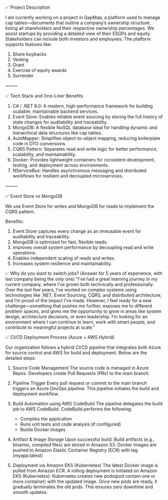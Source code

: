 ✅ Project Description

I am currently working on a project in QapMap, a platform used to manage cap tables—documents that outline a company’s ownership structure, listing all shareholders and their respective ownership percentages.
We assist startups by providing a detailed view of their ESOPs and equity. Stakeholders can include both investors and employees.
The platform supports features like:
1. Share buybacks
2. Vesting
3. Grant
3. Exercise of equity awards
4. Surrender

⸻

✅ Tech Stack and One-Liner Benefits
1. C# / .NET 8.0: A modern, high-performance framework for building scalable, maintainable backend services.
2. Event Store: Enables reliable event sourcing by storing the full history of state changes for auditability and traceability.
3. MongoDB: A flexible NoSQL database ideal for handling dynamic and hierarchical data structures like cap tables.
4. AutoMapper: Simplifies object-to-object mapping, reducing boilerplate code in DTO conversions.
5. CQRS Pattern: Separates read and write logic for better performance, scalability, and maintainability.
6. Docker: Provides lightweight containers for consistent development, testing, and deployment across environments.
7. NServiceBus: Handles asynchronous messaging and distributed workflows for resilient and decoupled microservices.

⸻

✅ Event Store vs MongoDB

We use Event Store for writes and MongoDB for reads to implement the CQRS pattern.

Benefits:
1. Event Store captures every change as an immutable event for auditability and traceability.
2. MongoDB is optimized for fast, flexible reads.
3. Improves overall system performance by decoupling read and write operations.
4. Enables independent scaling of reads and writes.
5. Increases system resilience and maintainability.


✅ Why do you want to switch jobs? (Answer for 5 years of experience, with last company being the only one)
“I’ve had a great learning journey in my current company, where I’ve grown both technically and professionally. 
Over the last few years, I’ve worked on complex systems using technologies like .NET, Event Sourcing, CQRS, and distributed 
architecture, and I’m proud of the impact I’ve made.
However, I feel ready for a new challenge—something that pushes me further, exposes me to different problem spaces, and gives me the
opportunity to grow in areas like system design, architecture decisions, or even leadership.
I’m looking for an environment where I can continue to learn, work with smart people, and contribute to meaningful projects at scale.”

✅ CI/CD Deployment Process (Azure + AWS Hybrid)

Our organization follows a hybrid CI/CD pipeline that integrates both Azure for source control and AWS for build and deployment. Below are the detailed steps:
1. Source Code Management
   The source code is managed in Azure Repos.
   Developers create Pull Requests (PRs) to the main branch.

2. Pipeline Trigger
   Every pull request or commit to the main branch triggers an Azure DevOps pipeline.
   This pipeline initiates the build and deployment workflow.

3. Build Automation using AWS CodeBuild
   The pipeline delegates the build job to AWS CodeBuild.
   CodeBuild performs the following:
     - Compiles the application
     - Runs unit tests and code analysis (if configured)
     - Builds Docker images

4. Artifact & Image Storage
   Upon successful build:
   Build artifacts (e.g., binaries, compiled files) are stored in Amazon S3.
   Docker images are pushed to Amazon Elastic Container Registry (ECR) with tag (myapp:latest)

5. Deployment via Amazon EKS (Kubernetes)
   The latest Docker image is pulled from Amazon ECR.
   A rolling deployment is initiated on Amazon EKS (Kubernetes):
   Kubernetes creates new pods(pod contain one or more container) with the updated image.
   Once new pods are ready, it gradually terminates the old pods.
   This ensures zero downtime and smooth updates.
